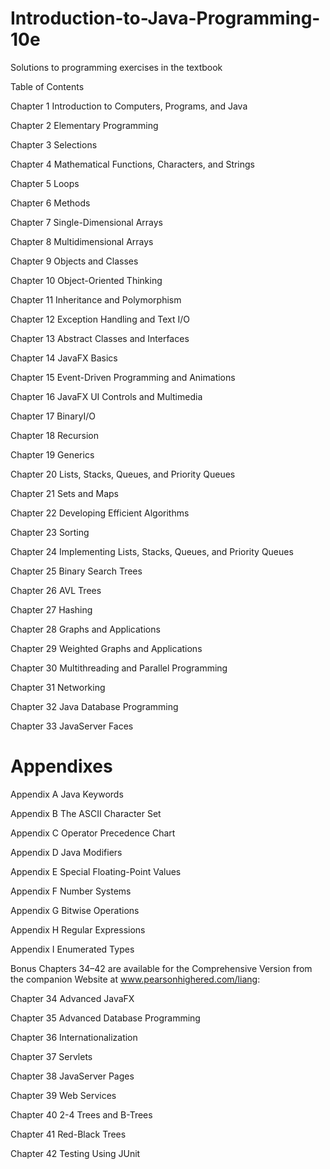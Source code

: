 # Introduction-to-Java-Programming-10e

Solutions to programming exercises in the textbook

Table of Contents

Chapter 1 Introduction to Computers, Programs, and Java

Chapter 2 Elementary Programming

Chapter 3 Selections

Chapter 4 Mathematical Functions, Characters, and Strings

Chapter 5 Loops

Chapter 6 Methods

Chapter 7 Single-Dimensional Arrays

Chapter 8 Multidimensional Arrays

Chapter 9 Objects and Classes

Chapter 10 Object-Oriented Thinking

Chapter 11 Inheritance and Polymorphism

Chapter 12 Exception Handling and Text I/O

Chapter 13 Abstract Classes and Interfaces

Chapter 14 JavaFX Basics

Chapter 15 Event-Driven Programming and Animations

Chapter 16 JavaFX UI Controls and Multimedia

Chapter 17 BinaryI/O

Chapter 18 Recursion

Chapter 19 Generics

Chapter 20 Lists, Stacks, Queues, and Priority Queues

Chapter 21 Sets and Maps

Chapter 22 Developing Efficient Algorithms

Chapter 23 Sorting

Chapter 24 Implementing Lists, Stacks, Queues, and Priority Queues

Chapter 25 Binary Search Trees

Chapter 26 AVL Trees

Chapter 27 Hashing

Chapter 28 Graphs and Applications

Chapter 29 Weighted Graphs and Applications

Chapter 30 Multithreading and Parallel Programming

Chapter 31 Networking

Chapter 32 Java Database Programming

Chapter 33 JavaServer Faces

# Appendixes

Appendix A Java Keywords

Appendix B The ASCII Character Set

Appendix C Operator Precedence Chart

Appendix D Java Modifiers

Appendix E Special Floating-Point Values

Appendix F Number Systems

Appendix G Bitwise Operations

Appendix H Regular Expressions

Appendix I Enumerated Types


Bonus Chapters 34–42 are available for the Comprehensive Version from the companion Website at www.pearsonhighered.com/liang:

Chapter 34 Advanced JavaFX

Chapter 35 Advanced Database Programming

Chapter 36 Internationalization

Chapter 37 Servlets

Chapter 38 JavaServer Pages

Chapter 39 Web Services

Chapter 40 2-4 Trees and B-Trees

Chapter 41 Red-Black Trees

Chapter 42 Testing Using JUnit

